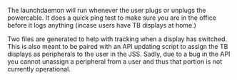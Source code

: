 The launchdaemon will run whenever the user plugs or unplugs the powercable. It does a quick ping test to make sure you are in the office before it logs anything (incase users have TB displays at home.)

Two files are generated to help with tracking when a display has switched. This is also meant to be paired with an API updating script to assign the TB displays as peripherals to the user in the JSS. Sadly, due to a bug in the API you cannot unassign a peripheral from a user and thus that portion is not currently operational.
